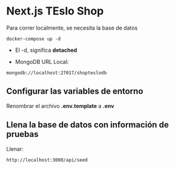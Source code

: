 # Next.js TEslo Shop

Para correr localmente, se necesita la base de datos

```
docker-compose up -d
```

- El -d, significa **detached**

- MongoDB URL Local:

```
mongodb://localhost:27017/shopteslodb
```

## Configurar las variables de entorno

Renombrar el archivo **.env.template** a **.env**

## Llena la base de datos con información de pruebas

Llenar:
```
http://localhost:3000/api/seed
```
